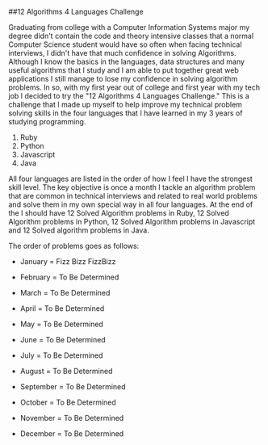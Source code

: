 ##12 Algorithms 4 Languages Challenge

Graduating from college with a Computer Information Systems major my degree didn't contain the code and theory intensive classes that a normal
Computer Science student would have so often when facing technical interviews, I didn't have that much confidence in solving Algorithms.  Although
I know the basics in the languages, data structures and many useful algorithms that I study and I am able to put together great web applications I
still manage to lose my confidence in solving algorithm problems.  In so, with my first year out of college and first year with my tech job I
decided to try the "12 Algorithms 4 Languages Challenge." This is a challenge that I made up myself to help improve my technical problem solving skills
in the four languages that I have learned in my 3 years of studying programming.

1. Ruby
2. Python
3. Javascript
4. Java

All four languages are listed in the order of how I feel I have the strongest skill level.  The key objective is once a month I tackle an algorithm problem
that are common in technical interviews and related to real world problems and solve them in my own special way in all four languages.  At the end of the
I should have 12 Solved Algorithm problems in Ruby, 12 Solved Algorithm problems in Python, 12 Solved Algorithm problems in Javascript and 12 Solved
algorithm problems in Java.  

The order of problems goes as follows:

* January = Fizz Bizz FizzBizz

* February = To Be Determined

* March = To Be Determined

* April = To Be Determined

* May = To Be Determined

* June = To Be Determined

* July = To Be Determined

* August = To Be Determined

* September = To Be Determined

* October = To Be Determined

* November = To Be Determined

* December = To Be Determined 
